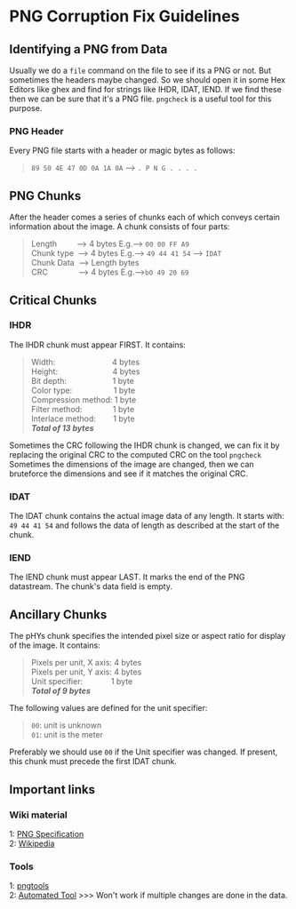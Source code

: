 
# PNG Corruption Fix Guidelines

## Identifying a PNG from Data
Usually we do a `file` command on the file to see if its a PNG or not. But sometimes the headers maybe changed. So we should open it in some Hex Editors like ghex and find for strings like IHDR, IDAT, IEND. If we find these then we can be sure that it's a PNG file. `pngcheck` is a useful tool for this purpose.
### PNG Header
Every PNG file starts with a header or magic bytes as follows:
>`89 50 4E 47 0D 0A 1A 0A` --> `. P N G . . . .`

## PNG Chunks
After the header comes a series of chunks each of which conveys certain information about the image.
A chunk consists of four parts:
>Length &nbsp;&nbsp;&nbsp;&nbsp;&nbsp;&nbsp;&nbsp;&nbsp;--> 4 bytes 			E.g.--> `00 00 FF A9`<br />
Chunk type &nbsp;--> 4 bytes 			E.g.--> `49 44 41 54` --> `IDAT`<br />
Chunk Data &nbsp;--> Length bytes<br />
CRC &nbsp;&nbsp;&nbsp;&nbsp;&nbsp;&nbsp;&nbsp;&nbsp;&nbsp;&nbsp;&nbsp;&nbsp;&nbsp;--> 4 bytes			E.g.-->`b0 49 20 69`<br />

## Critical Chunks
### IHDR
The  IHDR  chunk must appear FIRST. It contains:
>Width: &nbsp;&nbsp;&nbsp;&nbsp;&nbsp;&nbsp;&nbsp;&nbsp;&nbsp;&nbsp;&nbsp;&nbsp;&nbsp;&nbsp;&nbsp;&nbsp;&nbsp;&nbsp;&nbsp;&nbsp;&nbsp;&nbsp;&nbsp;&nbsp;&nbsp;4 bytes<br />
 Height: &nbsp;&nbsp;&nbsp;&nbsp;&nbsp;&nbsp;&nbsp;&nbsp;&nbsp;&nbsp;&nbsp;&nbsp;&nbsp;&nbsp;&nbsp;&nbsp;&nbsp;&nbsp;&nbsp;&nbsp;&nbsp;&nbsp;&nbsp;&nbsp;4 bytes<br />
 Bit depth: &nbsp;&nbsp;&nbsp;&nbsp;&nbsp;&nbsp;&nbsp;&nbsp;&nbsp;&nbsp;&nbsp;&nbsp;&nbsp;&nbsp;&nbsp;&nbsp;&nbsp;&nbsp;&nbsp;&nbsp;1 byte<br />
 Color type: &nbsp;&nbsp;&nbsp;&nbsp;&nbsp;&nbsp;&nbsp;&nbsp;&nbsp;&nbsp;&nbsp;&nbsp;&nbsp;&nbsp;&nbsp;&nbsp;&nbsp;&nbsp;1 byte<br />
 Compression method: 1 byte<br />
 Filter method: &nbsp;&nbsp;&nbsp;&nbsp;&nbsp;&nbsp;&nbsp;&nbsp;&nbsp;&nbsp;&nbsp;&nbsp;&nbsp;1 byte<br />
 Interlace method: &nbsp;&nbsp;&nbsp;&nbsp;&nbsp;&nbsp;&nbsp;1 byte<br />
 **_Total of 13 bytes_**<br />
   
Sometimes the CRC following the IHDR chunk is changed, we can fix it by replacing the original CRC to the computed CRC on the tool `pngcheck`<br />
Sometimes the dimensions of the image are changed, then we can bruteforce the dimensions and see if it matches the original CRC.<br />
### IDAT
The IDAT chunk contains the actual image data of any length. It starts with: `49 44 41 54` and follows the data of length as described at the start of the chunk.
### IEND 
The IEND chunk must appear LAST. It marks the end of the PNG datastream. The chunk's data field is empty.

## Ancillary Chunks
The  pHYs  chunk specifies the intended pixel size or aspect ratio for display of the image. It contains:
>Pixels per unit, X axis: 4 bytes<br />
Pixels per unit, Y axis: 4 bytes<br />
Unit specifier:	&nbsp;&nbsp;&nbsp;&nbsp;&nbsp;&nbsp;&nbsp;&nbsp;&nbsp;&nbsp;&nbsp;&nbsp;1 byte<br />
**_Total of 9 bytes_**<br />

The following values are defined for the unit specifier:
>`00`: unit is unknown<br />
`01`: unit is the meter<br />

Preferably we should use `00` if the Unit specifier was changed. If present, this chunk must precede the first  IDAT  chunk.

## Important links
### Wiki material
1: [PNG Specification](http://www.libpng.org/pub/png/spec/1.2/PNG-Chunks.html)<br />
2: [Wikipedia](https://en.wikipedia.org/wiki/Portable_Network_Graphics)<br />
### Tools
1: [pngtools](https://manpages.debian.org/jessie/pngtools/index.html)<br />
2: [Automated Tool](https://github.com/sherlly/PCRT) >>> Won't work if multiple changes are done in the data.<br />
